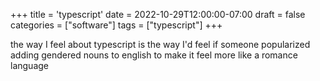 +++
title = 'typescript'
date = 2022-10-29T12:00:00-07:00
draft = false
categories = ["software"]
tags = ["typescript"]
+++

the way I feel about typescript is the way I'd feel if someone popularized adding gendered nouns to english to make it feel more like a romance language